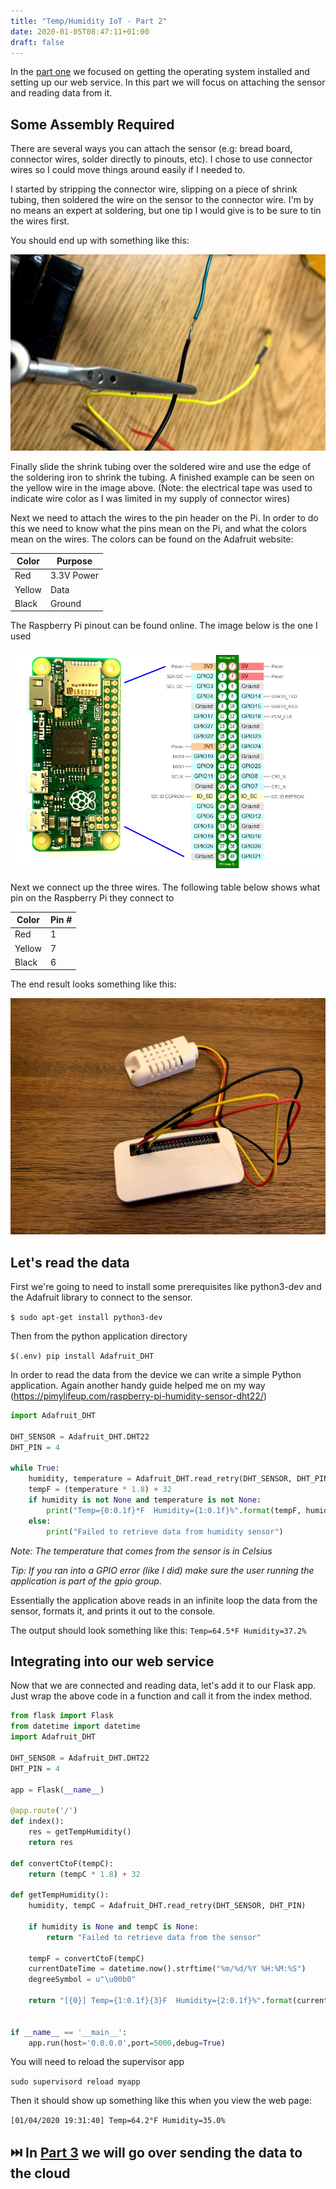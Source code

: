 ```yaml
---
title: "Temp/Humidity IoT - Part 2"
date: 2020-01-05T08:47:11+01:00
draft: false
---
```


In the [part one](/posts/th-iot-part-1) we focused on getting the operating system installed and setting up our web service. In this part we will focus on attaching the sensor and reading data from it.

## Some Assembly Required
There are several ways you can attach the sensor (e.g: bread board, connector wires, solder directly to pinouts, etc). I chose to use connector wires so I could move things around easily if I needed to.

I started by stripping the connector wire, slipping on a piece of shrink tubing, then soldered the wire on the sensor to the connector wire. I'm by no means an expert at soldering, but one tip I would give is to be sure to tin the wires first.

You should end up with something like this:

![Solder](images/solder.jpg)


Finally slide the shrink tubing over the soldered wire and use the edge of the soldering iron to shrink the tubing. A finished example can be seen on the yellow wire in the image above. (Note: the electrical tape was used to indicate wire color as I was limited in my supply of connector wires)

Next we need to attach the wires to the pin header on the Pi. In order to do this we need to know what the pins mean on the Pi, and what the colors mean on the wires. The colors can be found on the Adafruit website:

| Color  | Purpose    |
|--------|------------|
| Red    | 3.3V Power |
| Yellow | Data       |
| Black  | Ground     |

The Raspberry Pi pinout can be found online. The image below is the one I used

![Pi Schematic](images/pi_schm.png)


Next we connect up the three wires. The following table below shows what pin on the Raspberry Pi they connect to

| Color  | Pin # |
|--------|-------|
| Red    | 1     |
| Yellow | 7     |
| Black  | 6     |

The end result looks something like this:

![Assembled](images/assembled.jpg)


## Let's read the data

First we're going to need to install some prerequisites like python3-dev and the Adafruit library to connect to the sensor.

`$ sudo apt-get install python3-dev`

Then from the python application directory

`$(.env) pip install Adafruit_DHT`

In order to read the data from the device we can write a simple Python application. Again another handy guide helped me on my way (https://pimylifeup.com/raspberry-pi-humidity-sensor-dht22/)


```python 
import Adafruit_DHT

DHT_SENSOR = Adafruit_DHT.DHT22
DHT_PIN = 4

while True:
    humidity, temperature = Adafruit_DHT.read_retry(DHT_SENSOR, DHT_PIN)
    tempF = (temperature * 1.8) + 32
    if humidity is not None and temperature is not None:
        print("Temp={0:0.1f}*F  Humidity={1:0.1f}%".format(tempF, humidity))
    else:
        print("Failed to retrieve data from humidity sensor")
```

*Note: The temperature that comes from the sensor is in Celsius*

*Tip: If you ran into a GPIO error (like I did) make sure the user running the application is part of the gpio group.*

Essentially the application above reads in an infinite loop the data from the sensor, formats it, and prints it out to the console.

The output should look something like this:
`Temp=64.5*F Humidity=37.2%`

## Integrating into our web service

Now that we are connected and reading data, let's add it to our Flask app. Just wrap the above code in a function and call it from the index method.

```python
from flask import Flask
from datetime import datetime
import Adafruit_DHT

DHT_SENSOR = Adafruit_DHT.DHT22
DHT_PIN = 4

app = Flask(__name__)

@app.route('/')
def index():
    res = getTempHumidity()
    return res

def convertCtoF(tempC):
    return (tempC * 1.8) + 32

def getTempHumidity():
    humidity, tempC = Adafruit_DHT.read_retry(DHT_SENSOR, DHT_PIN)

    if humidity is None and tempC is None:
        return "Failed to retrieve data from the sensor"

    tempF = convertCtoF(tempC)
    currentDateTime = datetime.now().strftime("%m/%d/%Y %H:%M:%S")
    degreeSymbol = u"\u00b0"

    return "[{0}] Temp={1:0.1f}{3}F  Humidity={2:0.1f}%".format(currentDateTime, tempF, humidity, degreeSymbol)


if __name__ == '__main__':
    app.run(host='0.0.0.0',port=5000,debug=True)
```


You will need to reload the supervisor app

`sudo supervisord reload myapp`

Then it should show up something like this when you view the web page:

`[01/04/2020 19:31:40] Temp=64.2°F Humidity=35.0%`

## ⏭️  In **__[Part 3](#)__** we will go over sending the data to the cloud